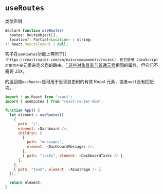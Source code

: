 # `useRoutes`

类型声明

```javascript
declare function useRoutes(
  routes: RouteObject[],
  location?: Partial<Location> | string;
): React.ReactElement | null;
```

钩子在`useRoutes`功能上等同于[``](https://reactrouter.com/en/main/components/routes)，但它使用 JavaScript 对象而不是``元素来定义您的路由。[``这些对象具有与普通元素](https://reactrouter.com/en/main/components/route)相同的属性，但它们不需要 JSX。

的返回值`useRoutes`是可用于呈现路由树的有效 React 元素，或者`null`没有匹配项。

```javascript
import * as React from "react";
import { useRoutes } from "react-router-dom";

function App() {
  let element = useRoutes([
    {
      path: "/",
      element: <Dashboard />,
      children: [
        {
          path: "messages",
          element: <DashboardMessages />,
        },
        { path: "tasks", element: <DashboardTasks /> },
      ],
    },
    { path: "team", element: <AboutPage /> },
  ]);

  return element;
}
```